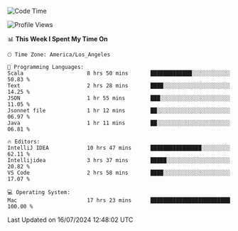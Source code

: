 <!--START_SECTION:waka-->
![Code Time](http://img.shields.io/badge/Code%20Time-1%2C112%20hrs%2010%20mins-blue)

![Profile Views](http://img.shields.io/badge/Profile%20Views-0-blue)

📊 **This Week I Spent My Time On** 

```text
🕑︎ Time Zone: America/Los_Angeles

💬 Programming Languages: 
Scala                    8 hrs 50 mins       █████████████░░░░░░░░░░░░   50.83 % 
Text                     2 hrs 28 mins       ████░░░░░░░░░░░░░░░░░░░░░   14.25 % 
JSON                     1 hr 55 mins        ███░░░░░░░░░░░░░░░░░░░░░░   11.05 % 
Jsonnet file             1 hr 12 mins        ██░░░░░░░░░░░░░░░░░░░░░░░   06.97 % 
Java                     1 hr 11 mins        ██░░░░░░░░░░░░░░░░░░░░░░░   06.81 % 

🔥 Editors: 
IntelliJ IDEA            10 hrs 47 mins      ████████████████░░░░░░░░░   62.11 % 
Intellijidea             3 hrs 37 mins       █████░░░░░░░░░░░░░░░░░░░░   20.82 % 
VS Code                  2 hrs 58 mins       ████░░░░░░░░░░░░░░░░░░░░░   17.07 % 

💻 Operating System: 
Mac                      17 hrs 23 mins      █████████████████████████   100.00 % 
```


 Last Updated on 16/07/2024 12:48:02 UTC
<!--END_SECTION:waka-->
